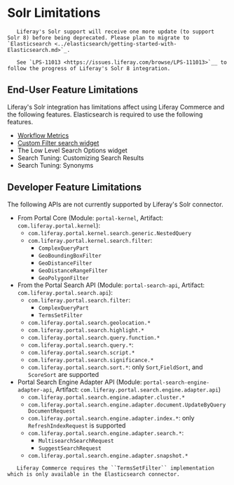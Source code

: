 # Solr Limitations 

```important::
   Liferay's Solr support will receive one more update (to support Solr 8) before being deprecated. Please plan to migrate to `Elasticsearch <../elasticsearch/getting-started-with-Elasticsearch.md>`_.

   See `LPS-11013 <https://issues.liferay.com/browse/LPS-111013>`__ to follow the progress of Liferay's Solr 8 integration.
```

## End-User Feature Limitations 

Liferay's Solr integration has limitations affect using Liferay Commerce and the following features. Elasticsearch is required to use the following features.

* [Workflow Metrics](../../../process-automation/workflow/user-guide/using-workflow-metrics.md)
* [Custom Filter search widget](../../search-pages-and-widgets/search-results/filtering-search-results.md)
* The Low Level Search Options widget
* Search Tuning: Customizing Search Results
* Search Tuning: Synonyms

## Developer Feature Limitations 

The following APIs are not currently supported by Liferay's Solr connector.

* From Portal Core (Module: `portal-kernel`, Artifact:
    `com.liferay.portal.kernel`):
  * `com.liferay.portal.kernel.search.generic.NestedQuery`
  * `com.liferay.portal.kernel.search.filter`:
    * `ComplexQueryPart`
    * `GeoBoundingBoxFilter`
    * `GeoDistanceFilter`
    * `GeoDistanceRangeFilter`
    * `GeoPolygonFilter`
* From the Portal Search API (Module: `portal-search-api`, Artifact:
    `com.liferay.portal.search.api`):
  * `com.liferay.portal.search.filter`:
    * `ComplexQueryPart`
    * `TermsSetFilter`
  * `com.liferay.portal.search.geolocation.*`
  * `com.liferay.portal.search.highlight.*`
  * `com.liferay.portal.search.query.function.*`
  * `com.liferay.portal.search.query.*`:
  * `com.liferay.portal.search.script.*`
  * `com.liferay.portal.search.significance.*`
  * `com.liferay.portal.search.sort.*`: only `Sort`,`FieldSort`, and `ScoreSort` are supported
* Portal Search Engine Adapter API (Module: `portal-search-engine-adapter-api`,
    Artifact: `com.liferay.portal.search.engine.adapter.api`)
  * `com.liferay.portal.search.engine.adapter.cluster.*`
  * `com.liferay.portal.search.engine.adapter.document.UpdateByQueryDocumentRequest`
  * `com.liferay.portal.search.engine.adapter.index.*`: only `RefreshIndexRequest` is supported
  * `com.liferay.portal.search.engine.adapter.search.*`:
    * `MultisearchSearchRequest`
    * `SuggestSearchRequest`
  * `com.liferay.portal.search.engine.adapter.snapshot.*`

```note::
   Liferay Commerce requires the ``TermsSetFilter`` implementation which is only available in the Elasticsearch connector.
```
